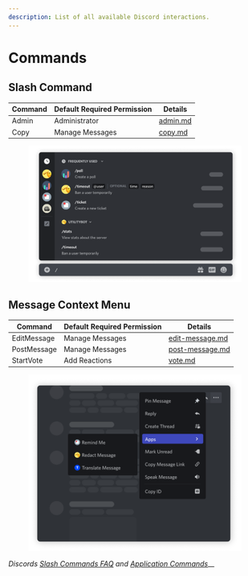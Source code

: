 ```yaml
---
description: List of all available Discord interactions.
---
```


# Commands

## Slash Command

| Command | Default Required Permission | Details                        |
| ------- | --------------------------- | ------------------------------ |
| Admin   | Administrator               | [admin.md](admin.md "mention") |
| Copy    | Manage Messages             | [copy.md](copy.md "mention")   |

<figure><img src="../../.gitbook/assets/discord-slash-command.png" alt=""><figcaption></figcaption></figure>

## Message Context Menu

| Command     | Default Required Permission | Details                                      |
| ----------- | --------------------------- | -------------------------------------------- |
| EditMessage | Manage Messages             | [edit-message.md](edit-message.md "mention") |
| PostMessage | Manage Messages             | [post-message.md](post-message.md "mention") |
| StartVote   | Add Reactions               | [vote.md](vote.md "mention")                 |

<figure><img src="../../.gitbook/assets/discord-message-context-menu.png" alt=""><figcaption></figcaption></figure>



_Discords_ [_Slash Commands FAQ_](https://support.discord.com/hc/en-us/articles/1500000368501-Slash-Commands-FAQ) _and_ [_Application Commands_](https://discord.com/developers/docs/interactions/application-commands)__
